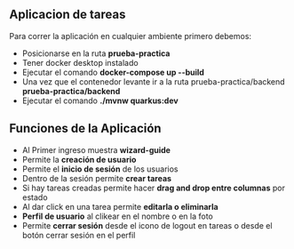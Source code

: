 ## Aplicacion de tareas

Para correr la aplicación en cualquier ambiente primero debemos:

- Posicionarse en la ruta **prueba-practica**
- Tener docker desktop instalado 
- Ejecutar el comando **docker-compose up --build**
- Una vez que el contenedor levante ir a la ruta prueba-practica/backend **prueba-practica/backend**
- Ejecutar el comando **./mvnw quarkus:dev**


## Funciones de la Aplicación
- Al Primer ingreso muestra **wizard-guide**
- Permite la **creación de usuario** 
- Permite el **inicio de sesión** de los usuarios
- Dentro de la sesión permite **crear tareas**
- Si hay tareas creadas permite hacer **drag and drop entre columnas** por estado
- Al dar click en una tarea permite **editarla o eliminarla** 
- **Perfil de usuario** al clikear en el nombre o en la foto
- Permite **cerrar sesión** desde el icono de logout en tareas o desde el botón cerrar sesión en el perfil